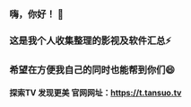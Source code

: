 ### 嗨，你好！ 👋
### 这是我个人收集整理的影视及软件汇总⚡
### 希望在方便我自己的同时也能帮到你们😄

#### 探索TV 发现更美 官网网址：https://t.tansuo.tv

<!--
**tansuotv/tansuotv** is a ✨ _special_ ✨ repository because its `README.md` (this file) appears on your GitHub profile.

Here are some ideas to get you started:

- 🔭 I’m currently working on ...
- 🌱 I’m currently learning ...
- 👯 I’m looking to collaborate on ...
- 🤔 I’m looking for help with ...
- 💬 Ask me about ...
- 📫 How to reach me: ...
- 😄 Pronouns: ...
- ⚡ Fun fact: ...
-->

